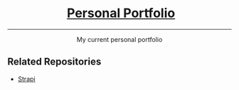 <h1 align="center">
    <br>
    <img src="https://i.imgur.com/jIL25nn.png" alt="">
    <a href="https://leda.dev">Personal Portfolio</a>
    <br>
</h1>

---

<p align="center">My current personal portfolio</p>

## Related Repositories

- [Strapi](https://github.com/LedaThemis/portfolio-strapi)
